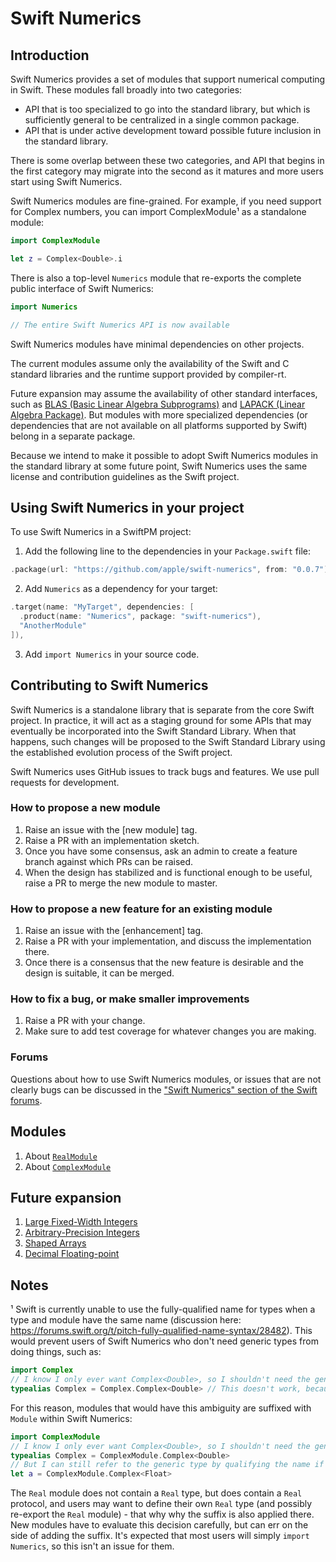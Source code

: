 # Swift Numerics
  
## Introduction

Swift Numerics provides a set of modules that support numerical computing in
Swift. These modules fall broadly into two categories:

- API that is too specialized to go into the standard library, but which is
  sufficiently general to be centralized in a single common package.
- API that is under active development toward possible future inclusion in the
  standard library.

There is some overlap between these two categories, and API that begins in the
first category may migrate into the second as it matures and more users start
using Swift Numerics.

Swift Numerics modules are fine-grained. For example, if you need support for
Complex numbers, you can import ComplexModule¹ as a standalone module:

```swift
import ComplexModule

let z = Complex<Double>.i
```

There is also a top-level `Numerics` module that re-exports the complete public
interface of Swift Numerics:

```swift
import Numerics

// The entire Swift Numerics API is now available
```

Swift Numerics modules have minimal dependencies on other projects.

The current modules assume only the availability of the Swift and C standard libraries and the runtime support provided by compiler-rt.

Future expansion may assume the availability of other standard interfaces, such
as [BLAS (Basic Linear Algebra
Subprograms)](https://en.wikipedia.org/wiki/Basic_Linear_Algebra_Subprograms)
and [LAPACK (Linear Algebra Package)](https://en.wikipedia.org/wiki/LAPACK). But
modules with more specialized dependencies (or dependencies that are not
available on all platforms supported by Swift) belong in a separate package.

Because we intend to make it possible to adopt Swift Numerics modules in the
standard library at some future point, Swift Numerics uses the same license and
contribution guidelines as the Swift project.

## Using Swift Numerics in your project

To use Swift Numerics in a SwiftPM project:

1. Add the following line to the
dependencies in your `Package.swift` file:

```swift
.package(url: "https://github.com/apple/swift-numerics", from: "0.0.7"),
```

2. Add `Numerics` as a dependency for your target:

```swift
.target(name: "MyTarget", dependencies: [
  .product(name: "Numerics", package: "swift-numerics"),
  "AnotherModule"
]),
```

3. Add `import Numerics` in your source code.

## Contributing to Swift Numerics

Swift Numerics is a standalone library that is separate from the core Swift
project. In practice, it will act as a staging ground for some APIs that may
eventually be incorporated into the Swift Standard Library. When that happens,
such changes will be proposed to the Swift Standard Library using the
established evolution process of the Swift project.

Swift Numerics uses GitHub issues to track bugs and features. We use pull
requests for development.

### How to propose a new module

1. Raise an issue with the [new module] tag.
2. Raise a PR with an implementation sketch.
3. Once you have some consensus, ask an admin to create a feature branch against
   which PRs can be raised.
4. When the design has stabilized and is functional enough to be useful, raise a
   PR to merge the new module to master.

### How to propose a new feature for an existing module

1. Raise an issue with the [enhancement] tag.
2. Raise a PR with your implementation, and discuss the implementation there.
3. Once there is a consensus that the new feature is desirable and the design is
   suitable, it can be merged.

### How to fix a bug, or make smaller improvements

1. Raise a PR with your change. 
2. Make sure to add test coverage for whatever changes you are making.

### Forums

Questions about how to use Swift Numerics modules, or issues that are not
clearly bugs can be discussed in the ["Swift Numerics" section of the Swift
forums](https://forums.swift.org/c/related-projects/swift-numerics).

## Modules

1. About [`RealModule`](Sources/RealModule/README.md)
2. About [`ComplexModule`](Sources/ComplexModule/README.md)

## Future expansion

1. [Large Fixed-Width Integers](https://github.com/apple/swift-numerics/issues/4)
2. [Arbitrary-Precision Integers](https://github.com/apple/swift-numerics/issues/5)
3. [Shaped Arrays](https://github.com/apple/swift-numerics/issues/6)
4. [Decimal Floating-point](https://github.com/apple/swift-numerics/issues/7)

## Notes

¹ Swift is currently unable to use the fully-qualified name for types when a
type and module have the same name (discussion here:
https://forums.swift.org/t/pitch-fully-qualified-name-syntax/28482). This would
prevent users of Swift Numerics who don't need generic types from doing things,
such as:

```swift
import Complex
// I know I only ever want Complex<Double>, so I shouldn't need the generic parameter.
typealias Complex = Complex.Complex<Double> // This doesn't work, because name lookup fails.
```

For this reason, modules that would have this ambiguity are suffixed with
`Module` within Swift Numerics:

```swift
import ComplexModule
// I know I only ever want Complex<Double>, so I shouldn't need the generic parameter.
typealias Complex = ComplexModule.Complex<Double>
// But I can still refer to the generic type by qualifying the name if I need it occasionally:
let a = ComplexModule.Complex<Float>
```

The `Real` module does not contain a `Real` type, but does contain a `Real`
protocol, and users may want to define their own `Real` type (and possibly
re-export the `Real` module) - that why why the suffix is also applied there.
New modules have to evaluate this decision carefully, but can err on the side of
adding the suffix. It's expected that most users will simply `import Numerics`,
so this isn't an issue for them.
